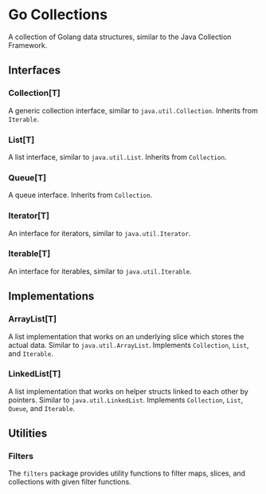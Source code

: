 # Go Collections
A collection of Golang data structures, similar to the Java Collection Framework.

## Interfaces

### Collection[T]

A generic collection interface, similar to `java.util.Collection`.
Inherits from `Iterable`.

### List[T]

A list interface, similar to `java.util.List`.
Inherits from `Collection`.

### Queue[T]

A queue interface.
Inherits from `Collection`.

### Iterator[T]

An interface for iterators, similar to `java.util.Iterator`.

### Iterable[T]

An interface for iterables, similar to `java.util.Iterable`.

## Implementations

### ArrayList[T]

A list implementation that works on an underlying slice which stores the actual data.
Similar to `java.util.ArrayList`.
Implements `Collection`, `List`, and `Iterable`.

### LinkedList[T]

A list implementation that works on helper structs linked to each other by pointers.
Similar to `java.util.LinkedList`.
Implements `Collection`, `List`, `Queue`, and `Iterable`.

## Utilities

### Filters

The `filters` package provides utility functions to filter maps, slices, and collections with given filter functions.
